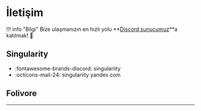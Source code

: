 # İletişim

!!! info "Bilgi"
	Bize ulaşmanızın en hızlı yolu **[Discord sunucumuz](https://discord.gg/jyD5jn9Vpd)**a katılmak! :handshake:

## Singularity
* :fontawesome-brands-discord: singulariity
* :octicons-mail-24: singulariity yandex com

## Folivore

***